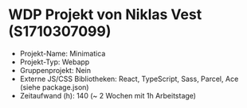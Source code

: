 # WDP Projekt von Niklas Vest (S1710307099)

* Projekt-Name: Minimatica
* Projekt-Typ: Webapp
* Gruppenprojekt: Nein
* Externe JS/CSS Bibliotheken: React, TypeScript, Sass, Parcel, Ace (siehe package.json)
* Zeitaufwand (h): 140 (~ 2 Wochen mit 1h Arbeitstage)